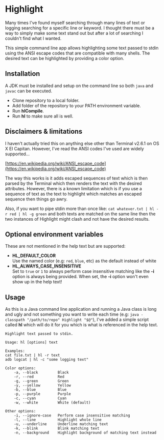 # Highlight

Many times I've found myself searching through many lines of text or logging
searching for a specific line or keyword. I thought there must be a way to
simply make some text stand out but after a lot of searching I couldn't find
what I wanted.

This simple command line app allows highlighting some text passed to stdin
using the ANSI escape codes that are compatible with many shells. The desired
text can be highlighted by providing a color option.

## Installation

A JDK must be installed and setup on the command line so both `java` and `javac`
can be executed.

- Clone repository to a local folder.
- Add folder of the repository to your PATH environment variable.
- Run **hlCompile**.
- Run **hl** to make sure all is well.

## Disclaimers & limitations

I haven't actually tried this on anything else other than Terminal v2.6.1 on
OS X El Capitan. However, I've read the ANSI codes I've used are widely
supported...

[https://en.wikipedia.org/wiki/ANSI_escape_code](https://en.wikipedia.org/wiki/ANSI_escape_code)

The way this works is it adds escaped sequences of text which is then parsed by
the Terminal which then renders the text with the desired attributes. However,
there is a known limitation which is if you use a sequence of text as the text
to highlight which matches an escaped sequence then things go awry.

Also, if you want to pipe stdin more than once like:
`cat whatever.txt | hl -r red | hl -g green` and both texts are matched on the
same line then the two instances of Highlight might clash and not have the
desired results.

## Optional environment variables
These are not mentioned in the help text but are supported:

- **HL_DEFAULT_COLOR**  
Use the named color (e.g: `red`, `blue`, etc) as the default instead of white
- **HL_ALWAYS_CASE_INSENSITIVE**  
Set to `true` or `1` to always perform case insensitive matching like the **-i**
option is always being provided. When set, the **-i** option won't even show up
in the help text!

## Usage

As this is a Java command line application and running a Java class is long and
ugly and not something you want to write each time
(e.g: `java -classpath "/path/to/repo" Highlight "$@"`), I've added a
simple script called **hl** which will do it for you which is what is referenced
in the help text.

```
Highlight text passed to stdin.

Usage: hl [options] text

Examples:
cat file.txt | hl -r text
adb logcat | hl -c "some logging text"

Color options:
    -a, --black         Black
    -r, --red           Red
    -g, --green         Green
    -y, --yellow        Yellow
    -b, --blue          Blue
    -p, --purple        Purple
    -c, --cyan          Cyan
    -w, --white         White (default)

Other options:
    -i, --ignore-case   Perform case insensitive matching
    -l, --line          Highlight whole line
    -u, --underline     Underline matching text
    -k, --blink         Blink matching text
    -n, --background    Highlight background of matching text instead
```

